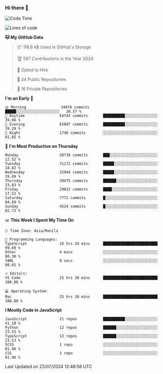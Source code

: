 ### Hi there 👋

<!--START_SECTION:waka-->
![Code Time](http://img.shields.io/badge/Code%20Time-886%20hrs%2039%20mins-blue)

![Lines of code](https://img.shields.io/badge/From%20Hello%20World%20I%27ve%20Written-65.5%20million%20lines%20of%20code-blue)

**🐱 My GitHub Data** 

> 📦 118.6 kB Used in GitHub's Storage 
 > 
> 🏆 587 Contributions in the Year 2024
 > 
> 💼 Opted to Hire
 > 
> 📜 24 Public Repositories 
 > 
> 🔑 16 Private Repositories 
 > 
**I'm an Early 🐤** 

```text
🌞 Morning                34078 commits       █████░░░░░░░░░░░░░░░░░░░░   20.57 % 
🌆 Daytime                64743 commits       ██████████░░░░░░░░░░░░░░░   39.08 % 
🌃 Evening                65087 commits       ██████████░░░░░░░░░░░░░░░   39.29 % 
🌙 Night                  1740 commits        ░░░░░░░░░░░░░░░░░░░░░░░░░   01.05 % 
```
📅 **I'm Most Productive on Thursday** 

```text
Monday                   20739 commits       ███░░░░░░░░░░░░░░░░░░░░░░   12.52 % 
Tuesday                  31172 commits       █████░░░░░░░░░░░░░░░░░░░░   18.82 % 
Wednesday                32944 commits       █████░░░░░░░░░░░░░░░░░░░░   19.89 % 
Thursday                 39475 commits       ██████░░░░░░░░░░░░░░░░░░░   23.83 % 
Friday                   29022 commits       ████░░░░░░░░░░░░░░░░░░░░░   17.52 % 
Saturday                 7772 commits        █░░░░░░░░░░░░░░░░░░░░░░░░   04.69 % 
Sunday                   4524 commits        █░░░░░░░░░░░░░░░░░░░░░░░░   02.73 % 
```


📊 **This Week I Spent My Time On** 

```text
🕑︎ Time Zone: Asia/Manila

💬 Programming Languages: 
TypeScript               25 hrs 34 mins      █████████████████████████   99.69 % 
Other                    4 mins              ░░░░░░░░░░░░░░░░░░░░░░░░░   00.30 % 
YAML                     0 secs              ░░░░░░░░░░░░░░░░░░░░░░░░░   00.01 % 

🔥 Editors: 
VS Code                  25 hrs 38 mins      █████████████████████████   100.00 % 

💻 Operating System: 
Mac                      25 hrs 38 mins      █████████████████████████   100.00 % 
```

**I Mostly Code in JavaScript** 

```text
JavaScript               21 repos            ██████████░░░░░░░░░░░░░░░   41.18 % 
Python                   12 repos            ██████░░░░░░░░░░░░░░░░░░░   23.53 % 
TypeScript               12 repos            ██████░░░░░░░░░░░░░░░░░░░   23.53 % 
SCSS                     1 repo              ░░░░░░░░░░░░░░░░░░░░░░░░░   01.96 % 
CSS                      1 repo              ░░░░░░░░░░░░░░░░░░░░░░░░░   01.96 % 
```




 Last Updated on 23/07/2024 12:48:58 UTC
<!--END_SECTION:waka-->
